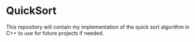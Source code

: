 # QuickSort
This repository will contain my implementation of the quick sort algorithm in C++ to use for future projects if needed.
